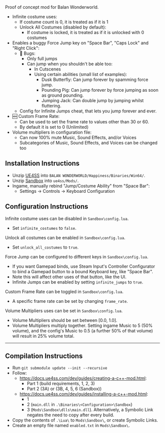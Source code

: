 Proof of concept mod for Balan Wonderworld.
- Infinite costume uses:
  - If costume count is 0, it is treated as if it is 1
  - Unlock All Costumes (disabled by default):
    - If costume is locked, it is treated as if it is unlocked with 0 costumes
- Enables a buggy Force Jump key on "Space Bar", "Caps Lock" and "Right Click":
  - 🐞 Bugs:
    - Only full jumps
    - Can jump when you shouldn't be able too:
      - In Cutscenes
      - Using certain abilities (small list of examples):
        - Dusk Butterfly: Can jump forever by spamming force jump.
        - Pounding Pig: Can jump forever by force jumping as soon as ground pounding.
        - Jumping Jack: Can double jump by jumping whilst fluttering.
  - Config for Infinite Jumps cheat, that lets you jump forever and ever.
- 🆕 Custom Frame Rate:
  - Can be used to set the frame rate to values other than 30 or 60.
  - By default it is set to 0 (Unlimited)
- Volume multipliers in configuration file:
  - Can now 100% mute Music, Sound Effects, and/or Voices
  - Subcategories of Music, Sound Effects, and Voices can be changed too

Installation Instructions
---
- Unzip [UE4SS](https://github.com/UE4SS-RE/RE-UE4SS/releases/download/experimental-latest/UE4SS_v3.0.1-394-g437a8ff.zip) into `BALAN WONDERWORLD/Happiness/Binaries/Win64/`.
- Unzip [Sandbox](https://github.com/Colon-D/bww-sandbox/releases/latest/download/Sandbox.zip) into `ue4ss/Mods/`.
- Ingame, manually rebind "Jump/Costume Ability" from "Space Bar":
  - Settings -> Controls -> Keyboard Configuration

Configuration Instructions
---
Infinite costume uses can be disabled in `Sandbox\config.lua`.
- Set `infinite_costumes` to `false`.

Unlock all costumes can be enabled in `Sandbox\config.lua`.
- Set `unlock_all_costumes` to `true`.

Force Jump can be configured to different keys in `Sandbox\config.lua`.
- If you want Gamepad binds, use Steam Input's Controller Configurator to bind a Gamepad button to a bound Keyboard key, like "Space Bar".
- Note this will affect other uses of that button, like the UI.
- Infinite Jumps can be enabled by setting `infinite_jumps` to `true`.

Custom Frame Rate can be toggled in `Sandbox\config.lua`.
- A specific frame rate can be set by changing `frame_rate`.

Volume Multipliers uses can be set in `Sandbox\config.lua`.
- Volume Multipliers should be set between [0.0, 1.0].
- Volume Multipliers multiply together. Setting ingame Music to 5 (50% volume), and the config's Music to 0.5 (a further 50% of that volume) will result in 25% volume total.

---

Compilation Instructions
---
- Run `git submodule update --init --recursive`
- Follow:
  - https://docs.ue4ss.com/dev/guides/creating-a-c++-mod.html:
    - Part 1 (build requirements, 1, 2, 3)
    - Part 2 (3A) or (3B, 4, 5, 6 (Sandbox))
  - https://docs.ue4ss.com/dev/guides/installing-a-c++-mod.html:
    - 1
    - 2 (`main.dll` in `.\Binaries\<Configuration>\Sandbox`)
    - 3 (`Mods\Sandbox\dlls\main.dll`). Alternatively, a Symbolic Link negates the need to copy after every build.
- Copy the contents of `.\Lua\` to `Mods\Sandbox\`, or create Symbolic Links.
- Create an empty file named `enabled.txt` in `Mods\Sandbox\`.
